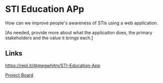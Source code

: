 # STI Education APp

How can we improve people's awareness of STIs using a web application.

[As needed, provide more about what the applicaiton does, the primary stakeholders and the value it brings each.]

## Links

https://repl.it/@megwhitm/STI-Education-App

[Project Board](../../projects/1)

